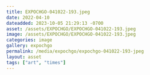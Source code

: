 ```yaml
---
title: EXPOCHGO-041022-193.jpeg
date: 2022-04-10
dateadded: 2023-10-05 21:29:13 -0700
asset: /assets/EXPOCHGO/EXPOCHGO-041022-193.jpeg
image: /assets/EXPOCHGO/EXPOCHGO-041022-193.jpeg
categories: image
gallery: expochgo
permalink: /media/expochgo/expochgo-041022-193-jpeg
layout: asset
tags: ["art", "times"]
--- 
```

